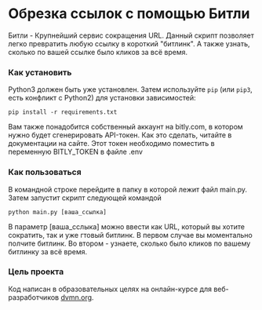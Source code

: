 # Обрезка ссылок с помощью Битли

Битли - Крупнейший сервис сокращения URL. 
Данный скрипт позволяет легко превратить любую ссылку в короткий "битлинк". А также узнать, сколько по вашей ссылке было кликов за всё время.

### Как установить

Python3 должен быть уже установлен. 
Затем используйте `pip` (или `pip3`, есть конфликт с Python2) для установки зависимостей:
```
pip install -r requirements.txt
```
Вам также понадобится собственный аккаунт на bitly.com, в котором нужно будет сгенерировать API-токен. Как это сделать, читайте в документации на сайте. Этот токен необходимо поместить в переменную BITLY_TOKEN в файле .env


### Как пользоваться

В командной строке перейдите в папку в которой лежит файл main.py. Затем запустит скрипт следующей командой
```
python main.py [ваша_ссылка]
```
В параметр [ваша_сслыка] можно ввести как URL, который вы хотите сократить, так и уже гтовый битлинк.
В первом случае вы моментально полчите битлинк.
Во втором - узнаете, сколько было кликов по вашему битлинку за всё время.

### Цель проекта

Код написан в образовательных целях на онлайн-курсе для веб-разработчиков [dvmn.org](https://dvmn.org/).